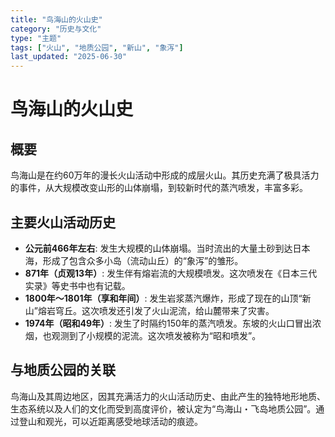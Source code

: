 ```yaml
---
title: "鸟海山的火山史"
category: "历史与文化"
type: "主题"
tags: ["火山", "地质公园", "新山", "象泻"]
last_updated: "2025-06-30"
---
```


# 鸟海山的火山史

## 概要
鸟海山是在约60万年的漫长火山活动中形成的成层火山。其历史充满了极具活力的事件，从大规模改变山形的山体崩塌，到较新时代的蒸汽喷发，丰富多彩。

## 主要火山活动历史
- **公元前466年左右**: 发生大规模的山体崩塌。当时流出的大量土砂到达日本海，形成了包含众多小岛（流动山丘）的“象泻”的雏形。
- **871年（贞观13年）**: 发生伴有熔岩流的大规模喷发。这次喷发在《日本三代实录》等史书中也有记载。
- **1800年～1801年（享和年间）**: 发生岩浆蒸汽爆炸，形成了现在的山顶“新山”熔岩穹丘。这次喷发还引发了火山泥流，给山麓带来了灾害。
- **1974年（昭和49年）**: 发生了时隔约150年的蒸汽喷发。东坡的火山口冒出浓烟，也观测到了小规模的泥流。这次喷发被称为“昭和喷发”。

## 与地质公园的关联
鸟海山及其周边地区，因其充满活力的火山活动历史、由此产生的独特地形地质、生态系统以及人们的文化而受到高度评价，被认定为“鸟海山・飞岛地质公园”。通过登山和观光，可以近距离感受地球活动的痕迹。